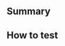 ## Summary

<!-- Write here a brief summary of your proposed changes -->

## How to test

<!-- How do you test these changes? -->
